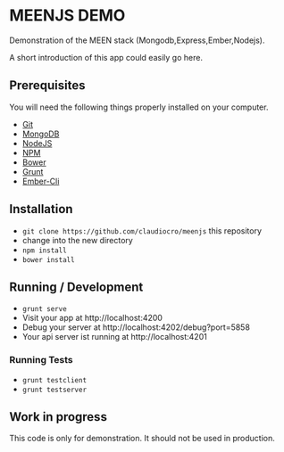# MEENJS DEMO

Demonstration of the MEEN stack (Mongodb,Express,Ember,Nodejs).

A short introduction of this app could easily go here.

## Prerequisites

You will need the following things properly installed on your computer.

* [Git](http://git-scm.com/)
* [MongoDB](http://mongodb.org)
* [NodeJS](http://nodejs.org/)
* [NPM](http://npmjs.org/)
* [Bower](http://bower.io/)
* [Grunt](http://gruntjs.com/)
* [Ember-Cli](http://ember-cli.com/)


## Installation

* `git clone https://github.com/claudiocro/meenjs` this repository
* change into the new directory
* `npm install`
* `bower install`

## Running / Development

* `grunt serve`
* Visit your app at http://localhost:4200
* Debug your server at http://localhost:4202/debug?port=5858
* Your api server ist running at http://localhost:4201

### Running Tests

* `grunt testclient`
* `grunt testserver`

## Work in progress

This code is only for demonstration. It should not be used in production.
